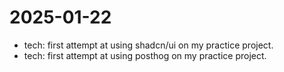 # 2025-01-22

- tech: first attempt at using shadcn/ui on my practice project.
- tech: first attempt at using posthog on my practice project.